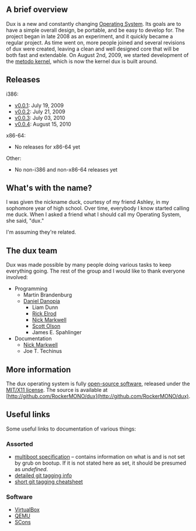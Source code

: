## A brief overview ##

Dux is a new and constantly changing [Operating System](http://en.wikipedia.org/wiki/Operating_system). Its goals are to have a simple overall design, be portable, and be easy to develop for.
The project began in late 2008 as an experiment, and it quickly became a regular project.
As time went on, more people joined and several revisions of dux were created, leaving a clean and well designed core that will be both fast and extendable.
On August 2nd, 2009, we started development of the [metodo kernel](/dux/metodo), which is now the kernel dux is built around.

## Releases ##

i386:

* [v0.0.1](iso/i386/dux-v0.0.1.iso): July 19, 2009
* [v0.0.2](iso/i386/dux-v0.0.2.iso): July 21, 2009
* [v0.0.3](iso/i386/dux-v0.0.3.iso): July 03, 2010
* [v0.0.4](iso/i386/dux-v0.0.4.iso): August 15, 2010

x86-64:

* No releases for x86-64 yet

Other:

* No non-i386 and non-x86-64 releases yet

## What's with the name? ##
I was given the nickname duck, courtesy of my friend Ashley, in my sophomore year of high school.  Over time, everybody I know started calling me duck.  When I asked a friend what I should call my Operating System, she said, "dux."

I'm assuming they're related.

## The dux team ##
Dux was made possible by many people doing various tasks to keep everything going.
The rest of the group and I would like to thank everyone involved:

* Programming
  - Martin Brandenburg
  - [Daniel Danopia](http://danopia.net)
	- Liam Dunn
	- [Rick Elrod](http://ricky.elrod.me)
	- [Nick Markwell](http://duckinator.net)
	- [Scott Olson](http://scott-olson.org)
	- James E. Spahlinger
* Documentation
	- [Nick Markwell](http://duckinator.net)
	- Joe T. Techinus

## More information ##
The dux operating system is fully [open-source software](http://en.wikipedia.org/wiki/Open-source_software), released under the [MIT/X11 license](http://en.wikipedia.org/wiki/MIT_License).
The source is available at [http://github.com/RockerMONO/dux](http://github.com/RockerMONO/dux).

## Useful links ##

Some useful links to documentation of various things:
### Assorted ###
* [multiboot specification](http://www.gnu.org/software/grub/manual/multiboot/html_node/Machine-state.html#Machine-state) – contains information on what is and is not set by grub on bootup. If it is not stated here as set, it should be presumed as *undefined*.
* [detailed git tagging info](http://blog.ashchan.com/archive/2008/06/30/tags-on-git)
* [short git tagging cheatsheet](http://blog.andrewcantino.com/2008/12/04/adding-and-removing-remote-git-tags)

### Software ###
* [VirtualBox](http://virtualbox.org/)
* [QEMU](http://qemu.org)
* [SCons](http://scons.org)
